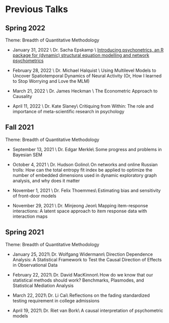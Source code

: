 # Previous Talks


## Spring 2022
Theme: Breadth of Quantitative Methodology

- January 31, 2022 \\
Dr. Sacha Epskamp \\
[Introducing psychonetrics, an R package for (dynamic) structural equation modelling and network psychometrics](/pages/epskamo.html)

- February 28, 2022 \\
Dr. Michael Halquist \\
Using Multilevel Models to Uncover Spatiotemporal Dynamics of Neural Activity (Or, How I learned to Stop Worrying and Love the MLM)

- March 21, 2022 \\
Dr. James Heckman \\
The Econometric Approach to Causality

- April 11, 2022 \\
Dr. Kate Slaney\\
Critiquing from Within: The role and importance of meta-scientific research in psychology

## Fall 2021
Theme: Breadth of Quantitative Methodology

- September 13, 2021 \\
Dr. Edgar Merkle\\
Some progress and problems in Bayesian SEM

- October 4, 2021 \\
Dr. Hudson Golino\\
On networks and online Russian trolls: How can the total entropy fit index be applied to optimize the number of embedded dimensions used in dynamic exploratory graph analysis, and why does it matter

- November 1, 2021 \\
Dr. Felix Thoemmes\\
Estimating bias and sensitivity of front-door models

- November 29, 2021 \\
Dr. Minjeong Jeon\\
Mapping item-response interactions: A latent space approach to item response data with interaction maps

 

 

## Spring 2021
Theme: Breadth of Quantitative Methodology

- January 25, 2021\\
Dr. Wolfgang Widermann\\
Direction Dependence Analysis: A Statistical Framework to Test the Causal Direction of Effects in Observational Data

- February 22, 2021\\
Dr. David MacKinnon\\
How do we know that our statistical methods should work? Benchmarks, Plasmodes, and Statistical Mediation Analysis

- March 22, 2021\\
Dr. Li Cai\\
Reflections on the fading standardized testing requirement in college admissions

- April 19, 2021\\
Dr. Riet van Bork\\
A causal interpretation of psychometric models
